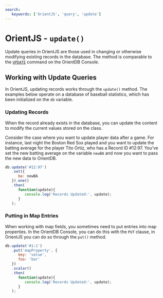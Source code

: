 ```yaml
---
search:
   keywords: ['OrientJS', 'query', 'update']
---
```


# OrientJS - `update()`

Update queries in OrientJS are those used in changing or otherwise modifying existing records in the database.  The method is comparable to the [`UPDATE`](../sql/SQL-Update.md) command on the OrientDB Console.

## Working with Update Queries

In OrientJS, updating records works through the `update()` method.  The examples below operate on a database of baseball statistics, which has been initialized on the `db` variable.

### Updating Records

When the record already exists in the database, you can update the content to modify the current values stored on the class.

Consider the case where you want to update player data after a game.  For instance, last night the Boston Red Sox played and you want to update the batting average for the player Tito Ortiz, who has a Record ID #12:97.  You've set the new batting average on the variable `newBA` and now you want to pass the new data to OrientDB.


```js
db.update('#12:97')
   .set({
      ba: newBA
   }).one()
   .then(
      function(update){
         console.log('Records Updated:', update);
      }
   );
```

### Putting in Map Entries

When working with map fields, you sometimes need to put entries into map properties.  In the OrientDB Console, you can do this with the `PUT` clause, in OrientJS you can do so through the `put()` method.

```js
db.update('#1:1')
   .put('mapProperty', {
      key: 'value',
      foo: 'bar'
   })
   .scalar()
   .then(
      function(update){
         console.log('Records Updated:', update);
      } 
   );
```
